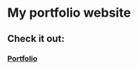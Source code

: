# My portfolio website
## Check it out:
### <a href="https://abdelilahdahdahi.github.io/portfolio/" target="_blank">Portfolio</a>

